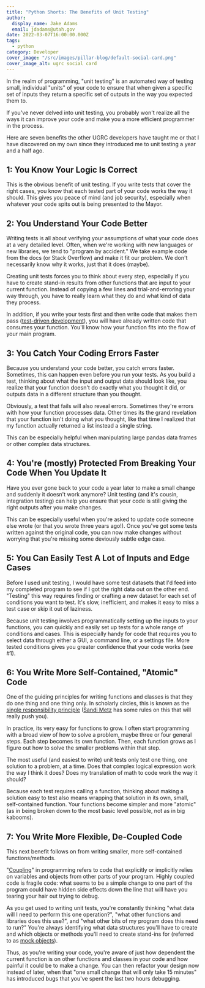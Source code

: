 ```yaml
---
title: "Python Shorts: The Benefits of Unit Testing"
author:
  display_name: Jake Adams
  email: jdadams@utah.gov
date: 2022-03-07T16:00:00.000Z
tags:
  - python
category: Developer
cover_image: "/src/images/pillar-blog/default-social-card.png"
cover_image_alt: ugrc social card
---
```


In the realm of programming, "unit testing" is an automated way of testing small, individual "units" of your code to ensure that when given a specific set of inputs they return a specific set of outputs in the way you expected them to.

If you've never delved into unit testing, you probably won't realize all the ways it can improve your code and make you a more efficient programmer in the process.

Here are seven benefits the other UGRC developers have taught me or that I have discovered on my own since they introduced me to unit testing a year and a half ago.

## 1: You Know Your Logic Is Correct

This is the obvious benefit of unit testing. If you write tests that cover the right cases, you know that each tested part of your code works the way it should. This gives you peace of mind (and job security), especially when whatever your code spits out is being presented to the Mayor.

## 2: You Understand Your Code Better

Writing tests is all about verifying your assumptions of what your code does at a very detailed level. Often, when we're working with new languages or new libraries, we tend to "program by accident." We take example code from the docs (or Stack Overflow) and make it fit our problem. We don't necessarily know why it works, just that it does (maybe).

Creating unit tests forces you to think about every step, especially if you have to create stand-in results from other functions that are input to your current function. Instead of copying a few lines and trial-and-erroring your way through, you have to really learn what they do and what kind of data they process.

In addition, if you write your tests first and then write code that makes them pass ([test-driven development](https://en.wikipedia.org/wiki/Test-driven_development)), you will have already written code that consumes your function. You'll know how your function fits into the flow of your main program.

## 3: You Catch Your Coding Errors Faster

Because you understand your code better, you catch errors faster. Sometimes, this can happen even before you run your tests. As you build a test, thinking about what the input and output data should look like, you realize that your function doesn't do exactly what you thought it did, or outputs data in a different structure than you thought.

Obviously, a test that fails will also reveal errors. Sometimes they're errors with how your function processes data. Other times its the grand revelation that your function isn't doing what you thought, like that time I realized that my function actually returned a list instead a single string.

This can be especially helpful when manipulating large pandas data frames or other complex data structures.

## 4: You're (mostly) Protected From Breaking Your Code When You Update It

Have you ever gone back to your code a year later to make a small change and suddenly it doesn't work anymore? Unit testing (and it's cousin, integration testing) can help you ensure that your code is still giving the right outputs after you make changes.

This can be especially useful when you're asked to update code someone else wrote (or that you wrote three years ago!). Once you've got some tests written against the original code, you can now make changes without worrying that you're missing some deviously subtle edge case.

## 5: You Can Easily Test A Lot of Inputs and Edge Cases

Before I used unit testing, I would have some test datasets that I'd feed into my completed program to see if I got the right data out on the other end. "Testing" this way requires finding or crafting a new dataset for each set of conditions you want to test. It's slow, inefficient, and makes it easy to miss a test case or skip it out of laziness.

Because unit testing involves programmatically setting up the inputs to your functions, you can quickly and easily set up tests for a whole range of conditions and cases. This is especially handy for code that requires you to select data through either a GUI, a command line, or a settings file. More tested conditions gives you greater confidence that your code works (see #1).

## 6: You Write More Self-Contained, "Atomic" Code

One of the guiding principles for writing functions and classes is that they do one thing and one thing only. In scholarly circles, this is known as the [single responsibility principle](https://en.wikipedia.org/wiki/Single-responsibility_principle) ([Sandi Metz](https://youtu.be/npOGOmkxuio?t=478) has some rules on this that will really push you).

In practice, its very easy for functions to grow. I often start programming with a broad view of how to solve a problem, maybe three or four general steps. Each step becomes its own function. Then, each function grows as I figure out how to solve the smaller problems within that step.

The most useful (and easiest to write) unit tests only test one thing, one solution to a problem, at a time. Does that complex logical expression work the way I think it does? Does my translation of math to code work the way it should?

Because each test requires calling a function, thinking about making a solution easy to test also means wrapping that solution in its own, small, self-contained function. Your functions become simpler and more "atomic" (as in being broken down to the most basic level possible, not as in big kabooms).

## 7: You Write More Flexible, De-Coupled Code

This next benefit follows on from writing smaller, more self-contained functions/methods.

"[Coupling](<https://en.wikipedia.org/wiki/Coupling_(computer_programming)>)" in programming refers to code that explicitly or implicitly relies on variables and objects from other parts of your program. Highly coupled code is fragile code: what seems to be a simple change to one part of the program could have hidden side effects down the line that will have you tearing your hair out trying to debug.

As you get used to writing unit tests, you're constantly thinking "what data will I need to perform this one operation?", "what other functions and libraries does this use?", and "what other bits of my program does this need to run?" You're always identifying what data structures you'll have to create and which objects or methods you'll need to create stand-ins for (referred to as [mock objects](https://en.wikipedia.org/wiki/Mock_object)).

Thus, as you're writing your code, you're aware of just how dependent the current function is on other functions and classes in your code and how painful it could be to make a change. You can then refactor your design now instead of later, when that "one small change that will only take 15 minutes" has introduced bugs that you've spent the last two hours debugging.
